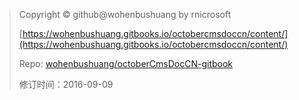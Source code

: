 > Copyright &#169; github@wohenbushuang by rnicrosoft
> 
> [https://wohenbushuang.gitbooks.io/octobercmsdoccn/content/](https://wohenbushuang.gitbooks.io/octobercmsdoccn/content/)
> 
> Repo: [wohenbushuang/octoberCmsDocCN-gitbook](https://github.com/wohenbushuang/octoberCmsDocCN-gitbook)
> 
> 修订时间：2016-09-09